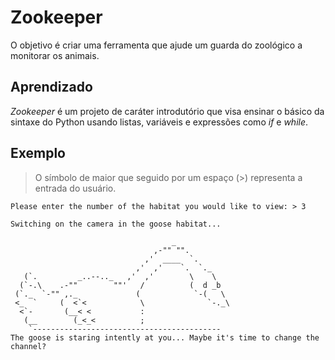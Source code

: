 # Zookeeper

O objetivo é criar uma ferramenta que ajude um guarda do zoológico a monitorar os animais.

## Aprendizado

*Zookeeper* é um projeto de caráter introdutório que visa ensinar o básico da sintaxe do Python usando listas, variáveis e expressões como *if* e *while*.

## Exemplo

> O símbolo de maior que seguido por um espaço (>) representa a entrada do usuário. 

	Please enter the number of the habitat you would like to view: > 3
	
	Switching on the camera in the goose habitat...

                                        _
                                    ,-"" "".
                                  ,'  ____  `.
                                ,'  ,'    `.  `._
	   (`.         _..--.._   ,'  ,'        \    \
	  (`-.\    .-""        ""'   /          (  d _b
	 (`._  `-"" ,._             (            `-(   \
	 <_  `     (  <`<            \              `-._\
	  <`-       (__< <           :
	   (__        (_<_<          ;
	    `------------------------------------------
	The goose is staring intently at you... Maybe it's time to change the channel?

